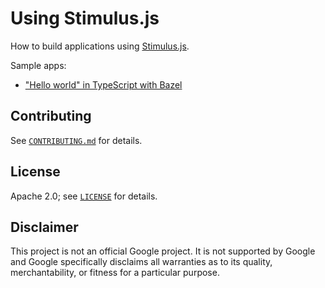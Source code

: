 # Using Stimulus.js

How to build applications using [Stimulus.js][stimulus-js].

Sample apps:

* ["Hello world" in TypeScript with Bazel][stimulus-hello-world-ts]

## Contributing

See [`CONTRIBUTING.md`](CONTRIBUTING.md) for details.

## License

Apache 2.0; see [`LICENSE`](LICENSE) for details.

## Disclaimer

This project is not an official Google project. It is not supported by Google
and Google specifically disclaims all warranties as to its quality,
merchantability, or fitness for a particular purpose.

[stimulus-js]: https://stimulusjs.org/
[stimulus-hello-world-ts]: third_party/stimulus/hello-world-ts
